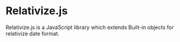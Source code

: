 # Relativize.js
Relativize.js is a JavaScript library which extends Built-in objects for relativize date format.
